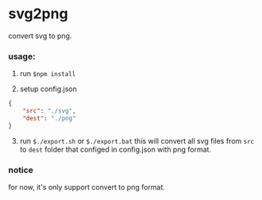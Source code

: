 svg2png
=========

convert svg to png.

### usage:
1. run `$npm install`

2. setup config.json
```json
{
    "src": "./svg",
    "dest": "./png"
}
```

3. run `$./export.sh` or `$./export.bat`
	this will convert all svg files from `src` to `dest` folder that configed in config.json with png format.

### notice
for now, it's only support convert to png format.